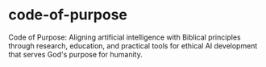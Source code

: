 # code-of-purpose
Code of Purpose: Aligning artificial intelligence with Biblical principles through research, education, and practical tools for ethical AI development that serves God's purpose for humanity.
